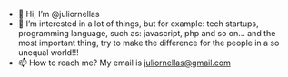 - 👋 Hi, I’m @juliornellas
- 👀 I’m interested in a lot of things, but for example: tech startups, programming language, such as: javascript, php and so on... and the most important thing, try to make the difference for the people in a so unequal world!!!
- 📫 How to reach me? My email is juliornellas@gmail.com

<!---
- 🌱 I’m currently learning ...
- 💞️ I’m looking to collaborate on ...
juliornellas/juliornellas is a ✨ special ✨ repository because its `README.md` (this file) appears on your GitHub profile.
You can click the Preview link to take a look at your changes.
--->
